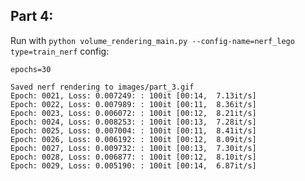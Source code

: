 ## Part 4:
Run with `python volume_rendering_main.py --config-name=nerf_lego type=train_nerf`
config:
```
epochs=30
```

```
Saved nerf rendering to images/part_3.gif
Epoch: 0021, Loss: 0.007249: : 100it [00:14,  7.13it/s]
Epoch: 0022, Loss: 0.007989: : 100it [00:11,  8.36it/s]
Epoch: 0023, Loss: 0.006072: : 100it [00:12,  8.21it/s]
Epoch: 0024, Loss: 0.008253: : 100it [00:13,  7.28it/s]
Epoch: 0025, Loss: 0.007004: : 100it [00:11,  8.41it/s]
Epoch: 0026, Loss: 0.006192: : 100it [00:12,  8.09it/s]
Epoch: 0027, Loss: 0.009732: : 100it [00:13,  7.30it/s]
Epoch: 0028, Loss: 0.006877: : 100it [00:12,  8.10it/s]
Epoch: 0029, Loss: 0.005190: : 100it [00:14,  6.87it/s]
```